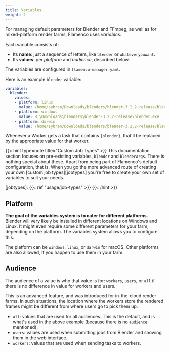 ```yaml
---
title: Variables
weight: 2
---
```


For managing default parameters for Blender and FFmpeg, as well as for
mixed-platform render farms, Flamenco uses *variables*.

Each variable consists of:

- Its **name**: just a sequence of letters, like `blender` or `whateveryouwant`.
- Its **values**: per *platform* and *audience*, described below.

The variables are configured in `flamenco-manager.yaml`.

Here is an example `blender` variable:

```yaml
variables:
  blender:
    values:
    - platform: linux
      value: /home/sybren/Downloads/blenders/blender-3.2.2-release/blender
    - platform: windows
      value: B:\Downloads\blenders\blender-3.2.2-release\blender.exe
    - platform: darwin
      value: /home/sybren/Downloads/blenders/blender-3.2.2-release/blender
```

Whenever a Worker gets a task that contains `{blender}`, that'll be replaced by
the appropriate value for that worker.

{{< hint type=note title="Custom Job Types" >}}
This documentation section focuses on pre-existing variables, `blender` and
`blenderArgs`. There is nothing special about these. Apart from being part of
Flamenco's default configuration, that is. When you go the more advanced route
of creating your own [custom job types][jobtypes] you're free to create your own
set of variables to suit your needs.

[jobtypes]: {{< ref "usage/job-types" >}}
{{< /hint >}}

## Platform

**The goal of the variables system is to cater for different platforms.**
Blender will very likely be installed in different locations on Windows and
Linux. It might even require some different parameters for your farm, depending
on the platform. The variables system allows you to configure this.

The platform can be `windows`, `linux`, or `darwin` for macOS. Other platforms
are also allowed, if you happen to use them in your farm.

## Audience

The audience of a value is who that value is for: `workers`, `users`, or `all`
if there is no difference in value for workers and users.

This is an advanced feature, and was introduced for in-the-cloud render farms.
In such situations, the location where the workers store the rendered frames
might be different from where users go to pick them up.

- `all`: values that are used for all audiences. This is the default, and is
  what's used in the above example (because there is no `audience` mentioned).
- `users`: values are used when submitting jobs from Blender and showing them in
  the web interface.
- `workers`: values that are used when sending tasks to workers.
